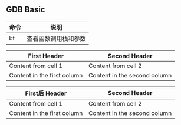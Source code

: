 ## GDB Basic

命令 | 说明
----- | -----
bt | 查看函数调用栈和参数


First Header | Second Header
------------ | -------------
Content from cell 1 | Content from cell 2
Content in the first column | Content in the second column



First后 Header | Second Header
------------ | -------------
Content from cell 1 | Content from cell 2
Content in the first column | Content in the second column
